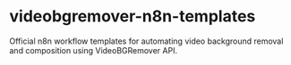 # videobgremover-n8n-templates
Official n8n workflow templates for automating video background removal and composition using VideoBGRemover API.
